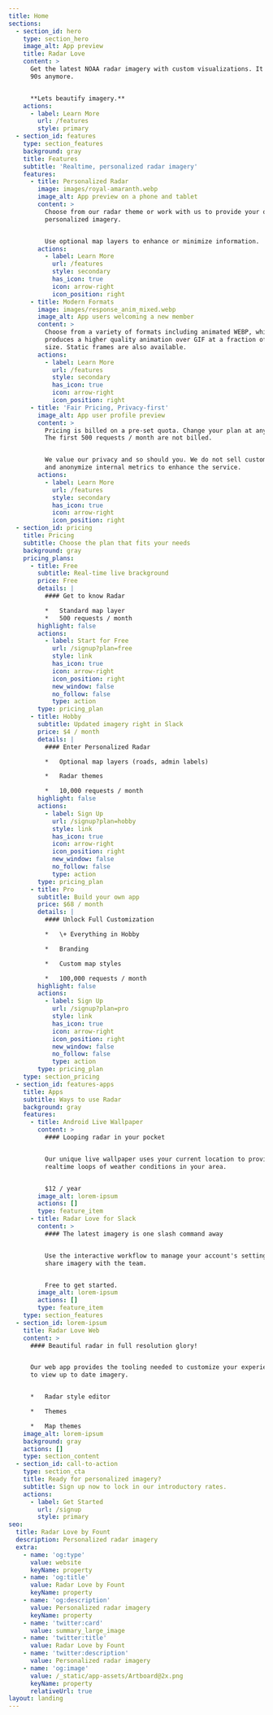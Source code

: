 ```yaml
---
title: Home
sections:
  - section_id: hero
    type: section_hero
    image_alt: App preview
    title: Radar Love
    content: >
      Get the latest NOAA radar imagery with custom visualizations. It's not the
      90s anymore. 


      **Lets beautify imagery.**
    actions:
      - label: Learn More
        url: /features
        style: primary
  - section_id: features
    type: section_features
    background: gray
    title: Features
    subtitle: 'Realtime, personalized radar imagery'
    features:
      - title: Personalized Radar
        image: images/royal-amaranth.webp
        image_alt: App preview on a phone and tablet
        content: >
          Choose from our radar theme or work with us to provide your own
          personalized imagery.


          Use optional map layers to enhance or minimize information.
        actions:
          - label: Learn More
            url: /features
            style: secondary
            has_icon: true
            icon: arrow-right
            icon_position: right
      - title: Modern Formats
        image: images/response_anim_mixed.webp
        image_alt: App users welcoming a new member
        content: >
          Choose from a variety of formats including animated WEBP, which
          produces a higher quality animation over GIF at a fraction of the
          size. Static frames are also available.
        actions:
          - label: Learn More
            url: /features
            style: secondary
            has_icon: true
            icon: arrow-right
            icon_position: right
      - title: 'Fair Pricing, Privacy-first'
        image_alt: App user profile preview
        content: >
          Pricing is billed on a pre-set quota. Change your plan at any time.
          The first 500 requests / month are not billed.


          We value our privacy and so should you. We do not sell customer data
          and anonymize internal metrics to enhance the service.
        actions:
          - label: Learn More
            url: /features
            style: secondary
            has_icon: true
            icon: arrow-right
            icon_position: right
  - section_id: pricing
    title: Pricing
    subtitle: Choose the plan that fits your needs
    background: gray
    pricing_plans:
      - title: Free
        subtitle: Real-time live brackground
        price: Free
        details: |
          #### Get to know Radar

          *   Standard map layer
          *   500 requests / month
        highlight: false
        actions:
          - label: Start for Free
            url: /signup?plan=free
            style: link
            has_icon: true
            icon: arrow-right
            icon_position: right
            new_window: false
            no_follow: false
            type: action
        type: pricing_plan
      - title: Hobby
        subtitle: Updated imagery right in Slack
        price: $4 / month
        details: |
          #### Enter Personalized Radar

          *   Optional map layers (roads, admin labels)

          *   Radar themes

          *   10,000 requests / month
        highlight: false
        actions:
          - label: Sign Up
            url: /signup?plan=hobby
            style: link
            has_icon: true
            icon: arrow-right
            icon_position: right
            new_window: false
            no_follow: false
            type: action
        type: pricing_plan
      - title: Pro
        subtitle: Build your own app
        price: $68 / month
        details: |
          #### Unlock Full Customization

          *   \+ Everything in Hobby

          *   Branding

          *   Custom map styles

          *   100,000 requests / month
        highlight: false
        actions:
          - label: Sign Up
            url: /signup?plan=pro
            style: link
            has_icon: true
            icon: arrow-right
            icon_position: right
            new_window: false
            no_follow: false
            type: action
        type: pricing_plan
    type: section_pricing
  - section_id: features-apps
    title: Apps
    subtitle: Ways to use Radar
    background: gray
    features:
      - title: Android Live Wallpaper
        content: >
          #### Looping radar in your pocket


          Our unique live wallpaper uses your current location to provide
          realtime loops of weather conditions in your area.


          $12 / year
        image_alt: lorem-ipsum
        actions: []
        type: feature_item
      - title: Radar Love for Slack
        content: >
          #### The latest imagery is one slash command away


          Use the interactive workflow to manage your account's settings and
          share imagery with the team.


          Free to get started.
        image_alt: lorem-ipsum
        actions: []
        type: feature_item
    type: section_features
  - section_id: lorem-ipsum
    title: Radar Love Web
    content: >
      #### Beautiful radar in full resolution glory!


      Our web app provides the tooling needed to customize your experience and
      to view up to date imagery.


      *   Radar style editor

      *   Themes

      *   Map themes
    image_alt: lorem-ipsum
    background: gray
    actions: []
    type: section_content
  - section_id: call-to-action
    type: section_cta
    title: Ready for personalized imagery?
    subtitle: Sign up now to lock in our introductory rates.
    actions:
      - label: Get Started
        url: /signup
        style: primary
seo:
  title: Radar Love by Fount
  description: Personalized radar imagery
  extra:
    - name: 'og:type'
      value: website
      keyName: property
    - name: 'og:title'
      value: Radar Love by Fount
      keyName: property
    - name: 'og:description'
      value: Personalized radar imagery
      keyName: property
    - name: 'twitter:card'
      value: summary_large_image
    - name: 'twitter:title'
      value: Radar Love by Fount
    - name: 'twitter:description'
      value: Personalized radar imagery
    - name: 'og:image'
      value: /_static/app-assets/Artboard@2x.png
      keyName: property
      relativeUrl: true
layout: landing
---
```

